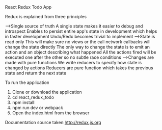 React Redux Todo App


Redux is explained from three principles

-->Single source of truth
	A single state makes it easier to debug and introspect
	Enables to persist entire app's state in development which helps in faster development
	Undo/Redo becomes trivial to implement
-->State is read only
	This will make sure no views or the call network callbacks will change the state directly
	The only way to change the state is to emit an action and an object describing what happened
	All the actions fired will be executed one after the other so no subtle race conditions
-->Changes are made with pure functions
	We write reducers to specify how state is changed by actions
	Reducers are pure function which takes the previous state and return the next state

To run the application

1) Clone or download the application
2) cd react_redux_todo
3) npm install
4) npm run dev or webpack
5) Open the index.html from the browser


Documentation source taken http://redux.js.org
